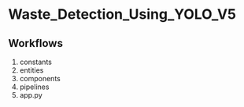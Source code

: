 # Waste_Detection_Using_YOLO_V5

## Workflows

1. constants
2. entities
3. components
4. pipelines
5. app.py
